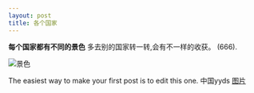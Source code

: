 ```yaml
---
layout: post
title: 各个国家
---
```

**每个国家都有不同的景色** 多去别的国家转一转,会有不一样的收获。 (666).

![景色](https://uploadfile.bizhizu.cn/2015/1202/20151202022650511.jpg.source.jpg)

The easiest way to make your first post is to edit this one. 中国yyds [图片](https://cn.bing.com/images/search?q=%E6%99%AF%E8%89%B2&qs=n&form=QBIRMH&sp=-1&pq=%E6%99%AF%E8%89%B2&sc=8-2&cvid=1741735BA1E14042A9100544FFAE5E8C&first=1&tsc=ImageBasicHover)
